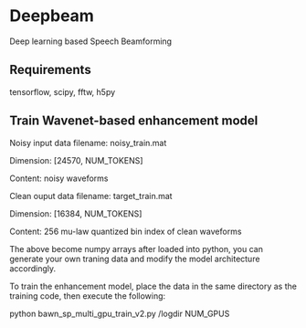 # Deepbeam
Deep learning based Speech Beamforming

## Requirements
tensorflow, scipy, fftw, h5py

## Train Wavenet-based enhancement model
Noisy input data filename: noisy_train.mat

Dimension:                 [24570, NUM_TOKENS]

Content:                   noisy waveforms

Clean ouput data filename: target_train.mat

Dimension:                 [16384, NUM_TOKENS]

Content:                   256 mu-law quantized bin index of clean waveforms

The above become numpy arrays after loaded into python,
you can generate your own traning data and modify the model architecture accordingly.

To train the enhancement model, place the data in the same directory as the training code,
then execute the following:

python bawn_sp_multi_gpu_train_v2.py /logdir NUM_GPUS
